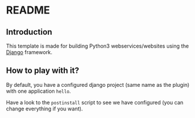 # README

## Introduction

This template is made for building Python3 webservices/websites using
the [Django](https://www.djangoproject.com/) framework.

## How to play with it?

By default, you have a configured django project (same name as the plugin)
with one application `hello`.

Have a look to the `postinstall` script to see we have configured (you can
change everything if you want).
